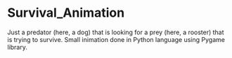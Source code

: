 # Survival_Animation
Just a predator (here, a dog) that is looking for a prey (here, a rooster) that is trying to survive.
Small inimation done in Python language using Pygame library.
